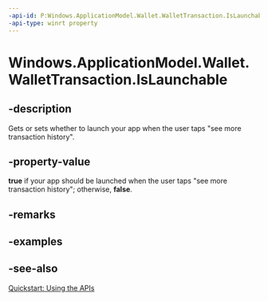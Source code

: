 ----api-id: P:Windows.ApplicationModel.Wallet.WalletTransaction.IsLaunchable
-api-type: winrt property
---<!-- Property syntaxpublic bool IsLaunchable { get;  set; }--># Windows.ApplicationModel.Wallet.WalletTransaction.IsLaunchable## -descriptionGets or sets whether to launch your app when the user taps "see more transaction history".## -property-value**true** if your app should be launched when the user taps "see more transaction history"; otherwise, **false**.## -remarks## -examples## -see-also[Quickstart: Using the   APIs](http://msdn.microsoft.com/library/4312628c-37a3-48a7-b41f-14605d478cf7)